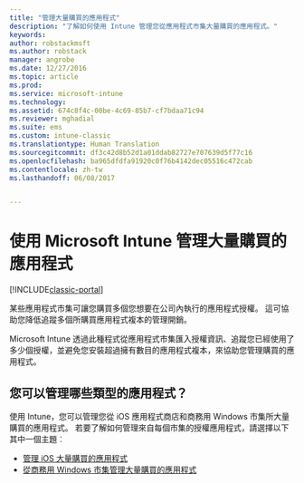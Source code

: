 ```yaml
---
title: "管理大量購買的應用程式"
description: "了解如何使用 Intune 管理您從應用程式市集大量購買的應用程式。"
keywords: 
author: robstackmsft
ms.author: robstack
manager: angrobe
ms.date: 12/27/2016
ms.topic: article
ms.prod: 
ms.service: microsoft-intune
ms.technology: 
ms.assetid: 674c8f4c-00be-4c69-85b7-cf7bdaa71c94
ms.reviewer: mghadial
ms.suite: ems
ms.custom: intune-classic
ms.translationtype: Human Translation
ms.sourcegitcommit: df3c42d8b52d1a01ddab82727e707639d5f77c16
ms.openlocfilehash: ba965dfdfa91920c0f76b4142dec05516c472cab
ms.contentlocale: zh-tw
ms.lasthandoff: 06/08/2017


---
```


# <a name="manage-volume-purchased-apps-using-microsoft-intune"></a>使用 Microsoft Intune 管理大量購買的應用程式

[!INCLUDE[classic-portal](../includes/classic-portal.md)]

某些應用程式市集可讓您購買多個您想要在公司內執行的應用程式授權。 這可協助您降低追蹤多個所購買應用程式複本的管理開銷。

Microsoft Intune 透過此種程式從應用程式市集匯入授權資訊、追蹤您已經使用了多少個授權，並避免您安裝超過擁有數目的應用程式複本，來協助您管理購買的應用程式。

## <a name="which-types-of-apps-can-you-manage"></a>您可以管理哪些類型的應用程式？

使用 Intune，您可以管理您從 iOS 應用程式商店和商務用 Windows 市集所大量購買的應用程式。
若要了解如何管理來自每個市集的授權應用程式，請選擇以下其中一個主題︰

- [管理 iOS 大量購買的應用程式](manage-ios-apps-you-purchased-through-a-volume-purchase-program-with-microsoft-intune.md)
- [從商務用 Windows 市集管理大量購買的應用程式](manage-apps-you-purchased-from-the-windows-store-for-business-with-microsoft-intune.md)

